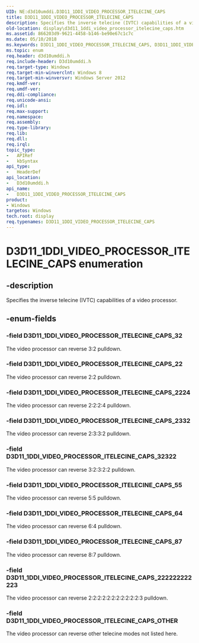 ```yaml
---
UID: NE:d3d10umddi.D3D11_1DDI_VIDEO_PROCESSOR_ITELECINE_CAPS
title: D3D11_1DDI_VIDEO_PROCESSOR_ITELECINE_CAPS
description: Specifies the inverse telecine (IVTC) capabilities of a video processor.
old-location: display\d3d11_1ddi_video_processor_itelecine_caps.htm
ms.assetid: 866203d9-9621-4458-b146-be90e67c1c7c
ms.date: 05/10/2018
ms.keywords: D3D11_1DDI_VIDEO_PROCESSOR_ITELECINE_CAPS, D3D11_1DDI_VIDEO_PROCESSOR_ITELECINE_CAPS enumeration [Display Devices], D3D11_1DDI_VIDEO_PROCESSOR_ITELECINE_CAPS_22, D3D11_1DDI_VIDEO_PROCESSOR_ITELECINE_CAPS_222222222223, D3D11_1DDI_VIDEO_PROCESSOR_ITELECINE_CAPS_2224, D3D11_1DDI_VIDEO_PROCESSOR_ITELECINE_CAPS_2332, D3D11_1DDI_VIDEO_PROCESSOR_ITELECINE_CAPS_32, D3D11_1DDI_VIDEO_PROCESSOR_ITELECINE_CAPS_32322, D3D11_1DDI_VIDEO_PROCESSOR_ITELECINE_CAPS_55, D3D11_1DDI_VIDEO_PROCESSOR_ITELECINE_CAPS_64, D3D11_1DDI_VIDEO_PROCESSOR_ITELECINE_CAPS_87, D3D11_1DDI_VIDEO_PROCESSOR_ITELECINE_CAPS_OTHER, d3d10umddi/D3D11_1DDI_VIDEO_PROCESSOR_ITELECINE_CAPS, d3d10umddi/D3D11_1DDI_VIDEO_PROCESSOR_ITELECINE_CAPS_22, d3d10umddi/D3D11_1DDI_VIDEO_PROCESSOR_ITELECINE_CAPS_222222222223, d3d10umddi/D3D11_1DDI_VIDEO_PROCESSOR_ITELECINE_CAPS_2224, d3d10umddi/D3D11_1DDI_VIDEO_PROCESSOR_ITELECINE_CAPS_2332, d3d10umddi/D3D11_1DDI_VIDEO_PROCESSOR_ITELECINE_CAPS_32, d3d10umddi/D3D11_1DDI_VIDEO_PROCESSOR_ITELECINE_CAPS_32322, d3d10umddi/D3D11_1DDI_VIDEO_PROCESSOR_ITELECINE_CAPS_55, d3d10umddi/D3D11_1DDI_VIDEO_PROCESSOR_ITELECINE_CAPS_64, d3d10umddi/D3D11_1DDI_VIDEO_PROCESSOR_ITELECINE_CAPS_87, d3d10umddi/D3D11_1DDI_VIDEO_PROCESSOR_ITELECINE_CAPS_OTHER, display.d3d11_1ddi_video_processor_itelecine_caps
ms.topic: enum
req.header: d3d10umddi.h
req.include-header: D3d10umddi.h
req.target-type: Windows
req.target-min-winverclnt: Windows 8
req.target-min-winversvr: Windows Server 2012
req.kmdf-ver: 
req.umdf-ver: 
req.ddi-compliance: 
req.unicode-ansi: 
req.idl: 
req.max-support: 
req.namespace: 
req.assembly: 
req.type-library: 
req.lib: 
req.dll: 
req.irql: 
topic_type:
-	APIRef
-	kbSyntax
api_type:
-	HeaderDef
api_location:
-	D3d10umddi.h
api_name:
-	D3D11_1DDI_VIDEO_PROCESSOR_ITELECINE_CAPS
product:
- Windows
targetos: Windows
tech.root: display
req.typenames: D3D11_1DDI_VIDEO_PROCESSOR_ITELECINE_CAPS
---
```


# D3D11_1DDI_VIDEO_PROCESSOR_ITELECINE_CAPS enumeration


## -description


Specifies the inverse telecine (IVTC) capabilities of a video processor.


## -enum-fields




### -field D3D11_1DDI_VIDEO_PROCESSOR_ITELECINE_CAPS_32

The video processor can reverse 3:2 pulldown.


### -field D3D11_1DDI_VIDEO_PROCESSOR_ITELECINE_CAPS_22

The video processor can reverse 2:2 pulldown.


### -field D3D11_1DDI_VIDEO_PROCESSOR_ITELECINE_CAPS_2224

The video processor can reverse 2:2:2:4 pulldown.


### -field D3D11_1DDI_VIDEO_PROCESSOR_ITELECINE_CAPS_2332

The video processor can reverse 2:3:3:2 pulldown.


### -field D3D11_1DDI_VIDEO_PROCESSOR_ITELECINE_CAPS_32322

The video processor can reverse 3:2:3:2:2 pulldown.


### -field D3D11_1DDI_VIDEO_PROCESSOR_ITELECINE_CAPS_55

The video processor can reverse 5:5 pulldown.


### -field D3D11_1DDI_VIDEO_PROCESSOR_ITELECINE_CAPS_64

The video processor can reverse 6:4 pulldown.


### -field D3D11_1DDI_VIDEO_PROCESSOR_ITELECINE_CAPS_87

The video processor can reverse 8:7 pulldown.


### -field D3D11_1DDI_VIDEO_PROCESSOR_ITELECINE_CAPS_222222222223

The video processor can reverse 2:2:2:2:2:2:2:2:2:2:2:3 pulldown.


### -field D3D11_1DDI_VIDEO_PROCESSOR_ITELECINE_CAPS_OTHER

The video processor can reverse other telecine modes not listed here.

